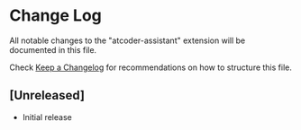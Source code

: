 # Change Log

All notable changes to the "atcoder-assistant" extension will be documented in this file.

Check [Keep a Changelog](http://keepachangelog.com/) for recommendations on how to structure this file.

## [Unreleased]

- Initial release